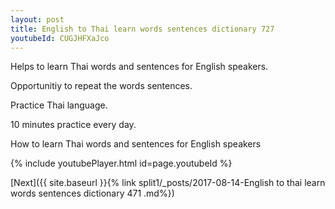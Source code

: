 ```yaml
---
layout: post
title: English to Thai learn words sentences dictionary 727 
youtubeId: CUGJHFXaJco
---
```

 
 
Helps to learn Thai words and sentences for English speakers.

Opportunitiy to repeat the words sentences. 

Practice Thai language. 
 
10 minutes practice every day. 
 
How to learn Thai words and sentences for English speakers 
 
{% include youtubePlayer.html id=page.youtubeId %}
 
 
[Next]({{ site.baseurl }}{% link  split1/_posts/2017-08-14-English to thai learn words sentences dictionary 471 .md%})
 
